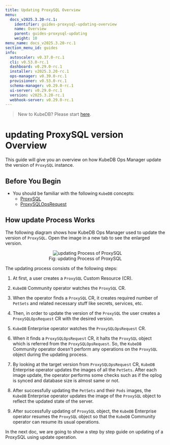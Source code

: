 ```yaml
---
title: Updating ProxySQL Overview
menu:
  docs_v2025.3.20-rc.1:
    identifier: guides-proxysql-updating-overview
    name: Overview
    parent: guides-proxysql-updating
    weight: 10
menu_name: docs_v2025.3.20-rc.1
section_menu_id: guides
info:
  autoscaler: v0.37.0-rc.1
  cli: v0.53.0-rc.1
  dashboard: v0.29.0-rc.1
  installer: v2025.3.20-rc.1
  ops-manager: v0.39.0-rc.1
  provisioner: v0.53.0-rc.1
  schema-manager: v0.29.0-rc.1
  ui-server: v0.29.0-rc.1
  version: v2025.3.20-rc.1
  webhook-server: v0.29.0-rc.1
---
```


> New to KubeDB? Please start [here](/docs/v2025.3.20-rc.1/README).

# updating ProxySQL version Overview

This guide will give you an overview on how KubeDB Ops Manager update the version of `ProxySQL` instance.

## Before You Begin

- You should be familiar with the following `KubeDB` concepts:
  - [ProxySQL](/docs/v2025.3.20-rc.1/guides/proxysql/concepts/proxysql)
  - [ProxySQLOpsRequest](/docs/v2025.3.20-rc.1/guides/proxysql/concepts/opsrequest)

## How update Process Works

The following diagram shows how KubeDB Ops Manager used to update the version of `ProxySQL`. Open the image in a new tab to see the enlarged version.

<figure align="center">
  <img alt="updating Process of ProxySQL" src="/docs/v2025.3.20-rc.1/guides/proxysql/update-version/overview/images/proxysql-update.png">
<figcaption align="center">Fig: updating Process of ProxySQL</figcaption>
</figure>

The updating process consists of the following steps:

1. At first, a user creates a `ProxySQL` Custom Resource (CR).

2. `KubeDB` Community operator watches the `ProxySQL` CR.

3. When the operator finds a `ProxySQL` CR, it creates required number of `PetSets` and related necessary stuff like secrets, services, etc.

4. Then, in order to update the version of the `ProxySQL` the user creates a `ProxySQLOpsRequest` CR with the desired version.

5. `KubeDB` Enterprise operator watches the `ProxySQLOpsRequest` CR.

6. When it finds a `ProxySQLOpsRequest` CR, it halts the `ProxySQL` object which is referred from the `ProxySQLOpsRequest`. So, the `KubeDB` Community operator doesn't perform any operations on the `ProxySQL` object during the updating process.  

7. By looking at the target version from `ProxySQLOpsRequest` CR, `KubeDB` Enterprise operator updates the images of all the `PetSets`. After each image update, the operator performs some checks such as if the oplog is synced and database size is almost same or not.

8. After successfully updating the `PetSets` and their `Pods` images, the `KubeDB` Enterprise operator updates the image of the `ProxySQL` object to reflect the updated state of the server.

9. After successfully updating of `ProxySQL` object, the `KubeDB` Enterprise operator resumes the `ProxySQL` object so that the `KubeDB` Community operator can resume its usual operations.

In the next doc, we are going to show a step by step guide on updating of a ProxySQL using update operation.